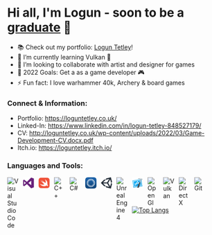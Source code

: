 # Hi all, I'm Logun - soon to be a [graduate][website] 🙂

- 📚 Check out my portfolio: [Logun Tetley][website]!
- 📓 I’m currently learning Vulkan 🌋
- 👯 I’m looking to collaborate with artist and designer for games
- 🥅 2022 Goals: Get a as a game developer 🎮
- ⚡ Fun fact: I love warhammer 40k, Archery & board games

### Connect & Information:

- Portfolio: https://loguntetley.co.uk/
&nbsp;&nbsp;
- Linked-In: https://www.linkedin.com/in/logun-tetley-848527179/
&nbsp;&nbsp;
- CV: http://loguntetley.co.uk/wp-content/uploads/2022/03/Game-Development-CV.docx.pdf
&nbsp;&nbsp;
- Itch.io: https://loguntetley.itch.io/
&nbsp;&nbsp;


### Languages and Tools:

[<img align="left" alt="Visual Studio Code" width="26px" src="https://upload.wikimedia.org/wikipedia/commons/9/9a/Visual_Studio_Code_1.35_icon.svg" style="padding-right:10px;" />][VSCode]
[<img align="left" alt="Visual Studio" width="26px" src="https://github.com/devicons/devicon/blob/v2.14.0/icons/visualstudio/visualstudio-plain.svg" style="padding-right:10px;" />][VisualStudio]
[<img align="left" alt="Swift" width="26px" src="https://github.com/devicons/devicon/blob/v2.14.0/icons/swift/swift-original.svg" style="padding-right:10px;" />][Swift]
[<img align="left" alt="C++" width="26px" src="https://upload.wikimedia.org/wikipedia/commons/1/18/ISO_C%2B%2B_Logo.svg" style="padding-right:10px;" />][C++]
[<img align="left" alt="C#" width="26px" src="https://cdn.cdnlogo.com/logos/c/27/c.svg" style="padding-right:10px;" />][C#]
[<img align="left" alt="PhotonEngine" width="26px" src="./icons/PhotonEngine.webp" style="padding-right:10px;" />][PhotonEngine]
[<img align="left" alt="Unity" width="26px" src="./icons/Unity-Icon.svg" style="padding-right:10px;" />][Unity]
[<img align="left" alt="UnrealEngine4" width="26px" src="https://upload.wikimedia.org/wikipedia/commons/2/20/UE_Logo_Black_Centered.svg" style="padding-right:10px;" />][UnrealEngine]
[<img align="left" alt="XCode" width="26px" src="/icons/XCode-Icon.svg" style="padding-right:10px;" />][Xcode]
[<img align="left" alt="OpenGl" width="26px" src="https://upload.wikimedia.org/wikipedia/commons/e/e9/Opengl-logo.svg" style="padding-right:10px;" />][OpenGL]
[<img align="left" alt="Vulkan" width="26px" src="https://upload.wikimedia.org/wikipedia/commons/f/fe/Vulkan_logo.svg" style="padding-right:10px;" />][Vulkan]
[<img align="left" alt="DirectX" width="26px" src="https://upload.wikimedia.org/wikipedia/commons/7/7f/Microsoft-DirectX-Logo-wordmark.svg" style="padding-right:10px;" />][DirectX]
[<img align="left" alt="Git" width="26px" src="https://upload.wikimedia.org/wikipedia/commons/e/e0/Git-logo.svg" style="padding-right:10px;" />][Git]

<br />
<br />

[website]: http://loguntetley.co.uk/
[itchio]: https://loguntetley.itch.io/
[linkedin]: https://www.linkedin.com/in/logun-tetley-848527179/
[CV]: https://www.youtube.com/playlist?list=PLkwxH9e_vrAJ0WbEsFA9W3I1W-g_BTsbt
[VSCode]: https://code.visualstudio.com/
[VisualStudio]: https://visualstudio.microsoft.com/
[Swift]: https://developer.apple.com/swift/
[C++]: https://isocpp.org/
[C#]: https://docs.microsoft.com/en-us/dotnet/csharp/
[PhotonEngine]: https://www.photonengine.com/
[Unity]: https://unity.com/
[UnrealEngine]: https://www.unrealengine.com/en-US/
[XCode]: https://developer.apple.com/xcode/
[OpenGL]: https://www.opengl.org/
[Vulkan]: https://www.vulkan.org/
[DirectX]: https://docs.microsoft.com/en-us/cpp/windows/resources-for-creating-a-game-using-directx?view=msvc-170
[Git]: https://git-scm.com/

[![Top Langs](https://github-readme-stats.vercel.app/api/top-langs/?username=loguntetley&layout=compact?&hide=shaderlab,hlsl,asp.net)](https://github.com/loguntetley/loguntetley/blob/main/README.md)
